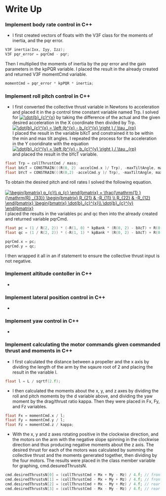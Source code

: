 # Write Up #

### Implement body rate control in C++ ###
- I first created vectors of floats with the V3F class for the moments of inertia, and the pqr error. 

```cpp
V3F inertia(Ixx, Iyy, Izz);
V3F pqr_error = pqrCmd - pqr;
```
Then I multiplied the moments of inertia by the pqr error and the gain parameters in the kpPQR variable. I placed the result in the already created and returned
V3F momentCmd variable.

```cpp
momentCmd = pqr_error * kpPQR * inertia;
```

### Implement roll pitch control in C++ ###
- I first converted the collective thrust variable in Newtons to acceleration and placed it in the p control time constant variable named Trp. I solved for 
<a href="https://www.codecogs.com/eqnedit.php?latex=\dot{b}_{c}^{x}" target="_blank"><img src="https://latex.codecogs.com/gif.latex?\dot{b}_{c}^{x}" title="\dot{b}_{c}^{x}" /></a> 
by taking the difference of the actual and the given desired acceleration in the X coordinate then divided by Trp. <br />
  <a href="https://www.codecogs.com/eqnedit.php?latex=\dot{b}_{c}^{x}&space;=&space;\left&space;(b^{x}&space;-&space;b_{c}^{x}&space;\right&space;)&space;/&space;\tau&space;_{rp}" target="_blank"><img src="https://latex.codecogs.com/gif.latex?\dot{b}_{c}^{x}&space;=&space;\left&space;(b^{x}&space;-&space;b_{c}^{x}&space;\right&space;)&space;/&space;\tau&space;_{rp}" title="\dot{b}_{c}^{x} = \left (b^{x} - b_{c}^{x} \right ) / \tau _{rp}" /></a> <br />
I placed the result in the variable bXcT and constrained it to be within the min and max tilt angles. I repeated the process for the acceleration in the Y cooridinate with the equation <br /> <a href="https://www.codecogs.com/eqnedit.php?latex=\dot{b}_{c}^{y}&space;=&space;\left&space;(b^{y}&space;-&space;b_{c}^{y}&space;\right&space;)&space;/&space;\tau&space;_{rp}" target="_blank"><img src="https://latex.codecogs.com/gif.latex?\dot{b}_{c}^{y}&space;=&space;\left&space;(b^{y}&space;-&space;b_{c}^{y}&space;\right&space;)&space;/&space;\tau&space;_{rp}" title="\dot{b}_{c}^{y} = \left (b^{y} - b_{c}^{y} \right ) / \tau _{rp}" /></a> <br />
and placed the result in the bYcT variable.

```cpp
float Trp = collThrustCmd / mass;
float bXcT = CONSTRAIN(((R(0, 2) -accelCmd.x )/ Trp), -maxTiltAngle, maxTiltAngle);
float bYcT = CONSTRAIN(((R(0,2) -accelCmd.y )/ Trp), -maxTiltAngle, maxTiltAngle);
```

To obtain the desired pitch and roll rates I solved the following equation. <br />  
<a href="https://www.codecogs.com/eqnedit.php?latex=\begin{bmatrix}&space;p_{c}\\&space;q_{c}&space;\end{bmatrix}&space;=&space;\frac{\mathrm{1}&space;}{\mathrm{R}&space;_{33}}&space;\begin{bmatrix}&space;R_{21}&space;&&space;-R_{11}&space;\\&space;R_{22}&space;&&space;-R_{12}&space;\end{bmatrix}&space;\begin{bmatrix}&space;\dot{b}_{c}^{x}\\&space;\dot{b}_{c}^{y}&space;\end{bmatrix}" target="_blank"><img src="https://latex.codecogs.com/gif.latex?\begin{bmatrix}&space;p_{c}\\&space;q_{c}&space;\end{bmatrix}&space;=&space;\frac{\mathrm{1}&space;}{\mathrm{R}&space;_{33}}&space;\begin{bmatrix}&space;R_{21}&space;&&space;-R_{11}&space;\\&space;R_{22}&space;&&space;-R_{12}&space;\end{bmatrix}&space;\begin{bmatrix}&space;\dot{b}_{c}^{x}\\&space;\dot{b}_{c}^{y}&space;\end{bmatrix}" title="\begin{bmatrix} p_{c}\\ q_{c} \end{bmatrix} = \frac{\mathrm{1} }{\mathrm{R} _{33}} \begin{bmatrix} R_{21} & -R_{11} \\ R_{22} & -R_{12} \end{bmatrix} \begin{bmatrix} \dot{b}_{c}^{x}\\ \dot{b}_{c}^{y} \end{bmatrix}" /></a> <br />
I placed the results in the variables pc and qc then into the already created and returned variable pqrCmd. 
```cpp
float pc = (1 / R(2, 2)) * (-R(1, 0) * kpBank * (R(0, 2) - bXcT) + R(0, 0) * kpBank * (R(1, 2) - bYcT));
float qc = (1 / R(2, 2)) * (-R(1, 1) * kpBank * (R(0, 2) - bXcT) + R(0, 1) * kpBank * (R(1, 2) - bYcT));

pqrCmd.x = pc;
pqrCmd.y = qc;
```
I then wrapped it all in an if statement to ensure the collective thrust input is not negative. 

### Implement altitude contoller in C++ ###
- 

### Implement lateral position control in C++ ###
-

### Implement yaw control in C++ ###
-

### Implement calculating the motor commands given commanded thrust and moments in C++ ###
- I first calculated the distance between a propeller and the x axis by dividing the length of the arm by the sqaure root of 2 and placing the result in the variable l.

```cpp
float l = L / sqrtf(2.f); 
```
- I then calculated the moments about the x, y, and z axes by dividing the roll and pitch moments by the d variable above, and dividing the yaw moment by the drag/thrust
ratio kappa. Then they were placed in Fx, Fy, and Fz variables.

```cpp
float Fx = momentCmd.x / l;
float Fy = momentCmd.y / l;
float Fz = momentCmd.z / kappa;
```

-  With the x, y and z axes rotating positive in the clockwise direction, and the motors on the arm with the negative slope spinning in the clockwise direction and thus 
producing negative moments about the z axis. The desired thrust for each of the motors was calculated by summing the collective thrust and the moments generated
together, then dividing by the four motors. The results were placed in the class member variable for graphing, cmd.desuredThrustsN.

```cpp
cmd.desiredThrustsN[0] = (collThrustCmd + Mx + My - Mz) / 4.f; // front left
cmd.desiredThrustsN[1] = (collThrustCmd - Mx + My + Mz) / 4.f; // front right
cmd.desiredThrustsN[2] = (collThrustCmd + Mx - My + Mz) / 4.f; // rear left
cmd.desiredThrustsN[3] = (collThrustCmd - Mx - My - Mz) / 4.f; // rear right
```

